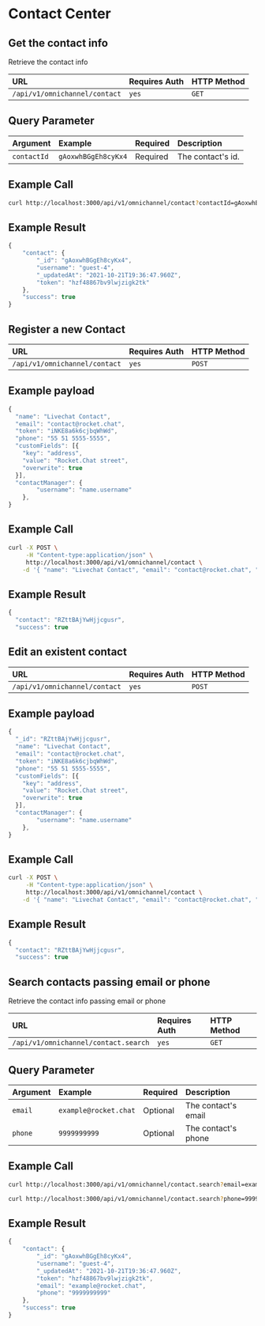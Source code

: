 # Contact Center

## Get the contact info

Retrieve the contact info

| URL | Requires Auth | HTTP Method |
| :--- | :--- | :--- |
| `/api/v1/omnichannel/contact` | `yes` | `GET` |

## Query Parameter

| Argument | Example | Required | Description |
| :--- | :--- | :--- | :--- |
| `contactId` | `gAoxwhBGgEh8cyKx4` | Required | The contact's id. |

## Example Call

```bash
curl http://localhost:3000/api/v1/omnichannel/contact?contactId=gAoxwhBGgEh8cyKx4
```

## Example Result

```javascript
{
    "contact": {
        "_id": "gAoxwhBGgEh8cyKx4",
        "username": "guest-4",
        "_updatedAt": "2021-10-21T19:36:47.960Z",
        "token": "hzf48867bv9lwjzigk2tk"
    },
    "success": true
}
```

## Register a new Contact

| URL | Requires Auth | HTTP Method |
| :--- | :--- | :--- |
| `/api/v1/omnichannel/contact` | `yes` | `POST` |

## Example payload

```javascript
{
  "name": "Livechat Contact",
  "email": "contact@rocket.chat",
  "token": "iNKE8a6k6cjbqWhWd",
  "phone": "55 51 5555-5555",
  "customFields": [{
    "key": "address",
    "value": "Rocket.Chat street",
    "overwrite": true
  }],
  "contactManager": {
		"username": "name.username"
	},
}
```

## Example Call

```bash
curl -X POST \
     -H "Content-type:application/json" \
     http://localhost:3000/api/v1/omnichannel/contact \
    -d '{ "name": "Livechat Contact", "email": "contact@rocket.chat", "token": "iNKE8a6k6cjbqWhWd", "phone": "55 51 5555-5555", "customFields": [{ "key": "address", "value": "Rocket.Chat street", "overwrite": true }], "contactManager": { "username": "name.username" } }'
```

## Example Result

```javascript
{
  "contact": "RZttBAjYwHjjcgusr",
  "success": true
```

## Edit an existent contact

| URL | Requires Auth | HTTP Method |
| :--- | :--- | :--- |
| `/api/v1/omnichannel/contact` | `yes` | `POST` |

## Example payload

```javascript
{
  "_id": "RZttBAjYwHjjcgusr",
  "name": "Livechat Contact",
  "email": "contact@rocket.chat",
  "token": "iNKE8a6k6cjbqWhWd",
  "phone": "55 51 5555-5555",
  "customFields": [{
    "key": "address",
    "value": "Rocket.Chat street",
    "overwrite": true
  }],
  "contactManager": {
		"username": "name.username"
	},
}
```

## Example Call

```bash
curl -X POST \
     -H "Content-type:application/json" \
     http://localhost:3000/api/v1/omnichannel/contact \
    -d '{ "name": "Livechat Contact", "email": "contact@rocket.chat", "token": "iNKE8a6k6cjbqWhWd", "phone": "55 51 5555-5555", "customFields": [{ "key": "address", "value": "Rocket.Chat street", "overwrite": true }], "contactManager": { "username": "name.username" } }'
```

## Example Result

```javascript
{
  "contact": "RZttBAjYwHjjcgusr",
  "success": true
```

## Search contacts passing email or phone

Retrieve the contact info passing email or phone

| URL | Requires Auth | HTTP Method |
| :--- | :--- | :--- |
| `/api/v1/omnichannel/contact.search` | `yes` | `GET` |

## Query Parameter

| Argument | Example | Required | Description |
| :--- | :--- | :--- | :--- |
| `email` | `example@rocket.chat` | Optional | The contact's email |
| `phone` | `9999999999` | Optional | The contact's phone |

## Example Call

```bash
curl http://localhost:3000/api/v1/omnichannel/contact.search?email=example@rocket.chat

curl http://localhost:3000/api/v1/omnichannel/contact.search?phone=9999999999
```

## Example Result

```javascript
{
    "contact": {
        "_id": "gAoxwhBGgEh8cyKx4",
        "username": "guest-4",
        "_updatedAt": "2021-10-21T19:36:47.960Z",
        "token": "hzf48867bv9lwjzigk2tk",
        "email": "example@rocket.chat",
        "phone": "9999999999"
    },
    "success": true
}
```
